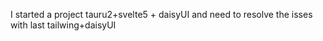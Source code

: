 I started a project tauru2+svelte5 + daisyUI 
and  need to resolve the isses with last tailwing+daisyUI
